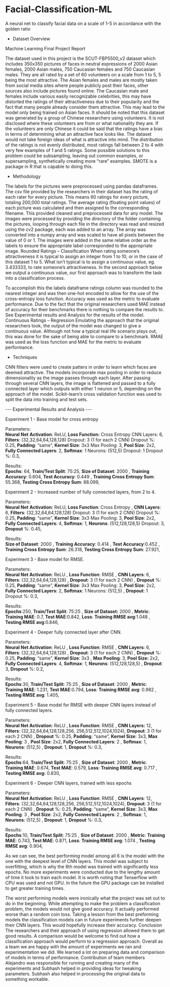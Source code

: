 # Facial-Classification-ML
A neural net to classify facial data on a scale of 1-5 in accordance with the golden ratio

* Dataset Overview

Machine Learning Final Project Report

The dataset used in this project is the SCUT-FBP5500_v2 dataset which includes 350x350 pictures of faces in neutral expressions of 2000 Asian females, 2000 Asian males, 750 Caucasian females and 750 Caucasian males. They are all rated by a set of 60 volunteers on a scale from 1 to 5, 5 being the most attractive. The Asian females and males are mostly taken from social media sites where people publicly post their faces, other sources also include pictures found online.
The Caucasian male and females include various easily recognizable celebrities, this may have distorted the ratings of their attractiveness due to their popularity and the fact that many people already consider them attractive. This may lead to the model only being trained on Asian faces.
It should be noted that this dataset was generated by a group of Chinese researchers using volunteers. It is not disclosed where these volunteers are from or what nationality they are. If the volunteers are only Chinese it could be said that the ratings have a bias in terms of determining what an attractive face looks like. The dataset would not take foreign ideas of what is attractive into mind.
The distribution of the ratings is not evenly distributed, most ratings fall between 2 to 4 with very few examples of 1 and 5 ratings. Some possible solutions to this problem could be subsampling, leaving out common examples, or supersampling, synthetically creating more “rare” examples. SMOTE is a package in R that is capable to doing this.

* Methodology

The labels for the pictures were preprocessed using pandas dataframes. The csv file provided by the researchers in their dataset has the rating of each rater for every picture. This means 60 ratings for every picture, totaling 200,000 total ratings. The average rating (floating point values) of each picture was calculated and then assigned to the corresponding filename. This provided cleaned and preprocessed data for any model.
The images were processed by providing the directory of the folder containing the pictures, looping through each file in the directory was read and resized using the cv2 package, each was added to an array. The array was converted into a numpy array and was scaled to have all pixels between the value of 0 or 1. The images were added in the same relative order as the labels to ensure the appropriate label corresponded to the appropriate image.
Rounded Ratings – Classification
When rating someone’s attractiveness it is typical to assign an integer from 1 to 10, or in the case of this dataset 1 to 5. What isn’t typical is to assign a continuous value, eg. 3.433333, to
rate someone’s attractiveness. In the second approach below we output a continuous value, our first approach was to transform the task into a classification process.

To accomplish this the labels dataframe ratings column was rounded to the nearest integer and was then one-hot encoded to allow for the use of the cross-entropy loss function. Accuracy was used as the metric to evaluate performance. Due to the fact that the original researchers used MAE instead of accuracy for their benchmarks there is nothing to compare the results to. See Experimental results and Analysis for the results of the model.
Continuous Ratings – Regression
Emulating the approach that the original researchers took, the output of the model was changed to give a continuous value. Although not how a typical real life scenario plays out, this was done for the sake of being able to compare to a benchmark. RMAE was used as the loss function and MAE for the metric to evaluate performance.

* Techniques

CNN filters were used to create patters in order to learn which faces are deemed attractive. The models incorporate max pooling in order to reduce dimensionality as the image passes through each layer. After passing through several CNN layers, the image is flattened and passed to a fully connected layer which outputs with either 1 neuron or 5, depending on the approach of the model. Scikit-learn’s cross validation function was used to split the data into training and test sets.

  --- Experimental Results and Analysis ---
  
Experiment 1 - Base model for cross entropy

Parameters:   
              **Neural Net**
              **Activation**: ReLU,
              **Loss Function:** Cross Entropy CNN Layers: 6,
              **Filters**: (32,32,64,64,128,128) Dropout: 3 (1 for each 2 CNN) Dropout %: 0.25,
              **Padding**: “same”,
              **Kernel Size**: 3x3 Max Pooling: 3,
              **Pool Size**: 2x2,
              **Fully Connected Layers**: 2,
              **Softmax**: 1 Neurons: (512,5) Dropout: 1 Dropout %: 0.3,
              
Results:      
              **Epochs**: 64,
              **Train/Test Split**: 75:25,
              **Size of Dataset**: 2000 ,
              **Training Accuracy**: 0.604, 
              **Test Accuracy**: 0.449 ,
              **Training Cross Entropy Sum**: 55.368,
              **Testing Cross Entropy Sum**: 88.099,
              
Experiment 2 - Increased number of fully connected layers, from 2 to 4.

Parameters:   
              **Neural Net**
              **Activation**: ReLU,
              **Loss Function**: Cross Entropy ,
              **CNN Layers**: 6,
              **Filters**: (32,32,64,64,128,128) Dropout: 3 (1 for each 2 CNN) Dropout %: 0.25,
              **Padding**: “same”,
              **Kernel Size**: 3x3 Max Pooling: 3,
              **Pool Size**: 2x2,
              **Fully Connected Layers**: 4,
              **Softmax**: 1,
              **Neurons**: (512,128,128,5) Dropout: 3,
              **Dropout** %: 0.45,
              
Results:      
              **Size of Dataset**: 2000 ,
              **Training Accuracy**: 0.414 ,
              **Test Accuracy**:0.452 ,
              **Training Cross Entropy Sum**: 26.318,
              **Testing Cross Entropy Sum**: 27.921,
              
Experiment 3 - Base model for RMSE.

Parameters:   
              **Neural Net Activation**: ReLU ,
              **Loss Function**: RMSE ,
              **CNN Layers**: 6,
              **Filters**: (32,32,64,64,128,128) ,
              **Dropout**: 3 (1 for each 2 CNN) ,
              **Dropout** %: 0.25,
              **Padding**: “same”,
              **Kernel Size**: 3x3 Max Pooling: 3,
              **Pool Size**: 2x2,
              **Fully Connected Layers**: 2,
              **Softmax**: 1 Neurons: (512,5) ,
              **Dropout**: 1 Dropout %: 0.3,
              
Results:      
              **Epochs**:250,
              **Train/Test Split**: 75:25 ,
              **Size of Dataset:** 2000 ,
              **Metric**:
              **Training MAE**: 0.7,
              **Test MAE**:0.842,
              **Loss**:
              **Training RMSE avg**:1.048 ,
              **Testing RMSE avg**:0.846,
              
Experiment 4 - Deeper fully connected layer after CNN.

Parameters:   
              **Neural Net Activation**: ReLU ,
              **Loss Function**: RMSE ,
              **CNN Layers**: 6,
              **Filters**: (32,32,64,64,128,128) ,
              **Dropout**: 3 (1 for each 2 CNN) ,
              **Dropout** %: 0.25,
              **Padding**: “same”,
              **Kernel Size**: 3x3 ,
              **Max Pooling**: 3,
              **Pool Size:** 2x2,
              **Fully Connected Layers**: 4,
              **Softmax**: 1,
              **Neurons**: (512,128,128,5) ,
              **Dropout**: 3,
              **Dropout** %: 0.2,
              
Results:      
              **Epochs**:30,
              **Train/Test Split**: 75:25 ,
              **Size of Dataset**: 2000 ,
              **Metric**:
              **Training MAE**: 1.231,
              **Test MAE**:0.794,
              **Loss**:
              **Training RMSE avg**: 0.982 ,
              **Testing RMSE avg**: 1.405,
              
Experiment 5 - Base model for RMSE with deeper CNN layers instead of fully connected layers.

Parameters:   
              **Neural Net Activation**: ReLU ,
              **Loss Function**: RMSE ,
              **CNN Layers:** 12,
              **Filters**: (32,32,64,64,128,128,256, 256,512,512,1024,1024),
              **Dropout**: 3 (1 for each 2 CNN) ,
              **Dropout** %: 0.25,
              **Padding**: “same”,
              **Kernel Size**: 3x3,
              **Max Pooling**: 3 ,
              **Pool Size**: 2x2,
              **Fully Connected Layers**: 2 ,
              **Softmax**: 1,
              **Neurons**: (512,5) ,
              **Dropout**: 1,
              **Dropout** %: 0.3,
              
Results:      
              **Epochs**:64,
              **Train/Test Split**: 75:25 ,
              **Size of Dataset**: 2000 ,
              **Metric**:
              **Training MAE**: 0.674,
              **Test MAE**: 0.579,
              **Loss**:
              **Training RMSE avg**: 0.717 ,
              **Testing RMSE avg:** 0.830,
              
Experiment 6 - Deeper CNN layers, trained with less epochs

Parameters:   
              **Neural Net Activation**: ReLU ,
              **Loss Function**: RMSE ,
              **CNN Layers**: 12,
              **Filters**: (32,32,64,64,128,128,256, 256,512,512,1024,1024),
              **Dropout**: 3 (1 for each 2 CNN) ,
              **Dropout** %: 0.25,
              **Padding**: “same”,
              **Kernel Size**: 3x3,
              **Max Pooling**: 3 ,
              **Pool Size**: 2x2,
              **Fully Connected Layers**: 2 ,
              **Softmax**: 1,
              **Neurons**: (512,5) ,
              **Dropout**: 1,
              **Dropout** %: 0.3,
              
Results:     
              **Epochs**:10,
              **Train/Test Split**: 75:25 ,
              **Size of Dataset**: 2000 ,
              **Metric**:
              **Training MAE**: 0.743,
              **Test MAE**: 0.871,
              **Loss**:
              **Training RMSE avg**: 1.074 ,
              **Testing RMSE avg**: 0.904,


As we can see, the best performing model among all 6 is the model with the one with the deepest level of CNN layers. This model was subject to overfitting, which is why the 6th model was trained with significantly less epochs.
No more experiments were conducted due to the lengthy amount of time it took to train each model. It is worth noting that Tenserflow with CPU was used and not GPU. In the future the GPU package can be installed to get greater training times.

The worst performing models were ironically what the project was set out to do in the beginning. While attempting to make the problem a classification problem, the models would not give good accuracy. It actually performed worse than a random coin toss.
Taking a lesson from the best preforming models the classification models can in future experiments further deepen their CNN layers. This would hopefully increase their accuracy.
Conclusion
The researchers and their approach of using regression allowed them to get good results. A comparison would be welcome to find out how a classification approach would perform to a regression approach.
Overall as a team we are happy with the amount of experiments we ran and experimentation we did. We learned a lot on preparing data and comparison of models in terms of performance.
Contribution of team members
Alejandro was responsible for running and creating many of the experiments and Subhash helped in providing ideas for tweaking parameters. Subhash also helped in processing the original data to something workable.
